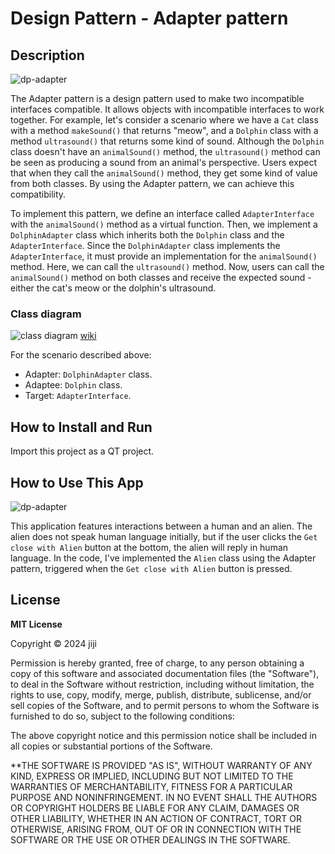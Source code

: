 # Design Pattern - Adapter pattern

## Description

![dp-adapter](https://github.com/jiji-thecat/dp-adapter/assets/104809324/2f8e0b62-2de9-4ea2-a5a7-43ed2c4eb375)

The Adapter pattern is a design pattern used to make two incompatible interfaces compatible. It allows objects with incompatible interfaces to work together. For example, let's consider a scenario where we have a `Cat` class with a method `makeSound()` that returns "meow", and a `Dolphin` class with a method `ultrasound()` that returns some kind of sound. Although the `Dolphin` class doesn't have an `animalSound()` method, the `ultrasound()` method can be seen as producing a sound from an animal's perspective. Users expect that when they call the `animalSound()` method, they get some kind of value from both classes. By using the Adapter pattern, we can achieve this compatibility.

To implement this pattern, we define an interface called `AdapterInterface` with the `animalSound()` method as a virtual function. Then, we implement a `DolphinAdapter` class which inherits both the `Dolphin` class and the `AdapterInterface`. Since the `DolphinAdapter` class implements the `AdapterInterface`, it must provide an implementation for the `animalSound()` method. Here, we can call the `ultrasound()` method. Now, users can call the `animalSound()` method on both classes and receive the expected sound - either the cat's meow or the dolphin's ultrasound.

### Class diagram

![class diagram](https://github.com/jiji-thecat/dp-adapter/assets/104809324/dc985fef-ec13-4690-abdc-3c3131703d86)
[wiki](https://ja.wikipedia.org/wiki/Adapter_%E3%83%91%E3%82%BF%E3%83%BC%E3%83%B3)

For the scenario described above:

- Adapter: `DolphinAdapter` class.
- Adaptee: `Dolphin` class.
- Target: `AdapterInterface`.

## How to Install and Run

Import this project as a QT project.

## How to Use This App

![dp-adapter](https://github.com/jiji-thecat/dp-adapter/assets/104809324/2f8e0b62-2de9-4ea2-a5a7-43ed2c4eb375)

This application features interactions between a human and an alien. The alien does not speak human language initially, but if the user clicks the `Get close with Alien` button at the bottom, the alien will reply in human language. In the code, I've implemented the `Alien` class using the Adapter pattern, triggered when the `Get close with Alien` button is pressed.

## License

**MIT License**

Copyright © 2024 jiji

Permission is hereby granted, free of charge, to any person obtaining a copy of this software and associated documentation files (the "Software"), to deal in the Software without restriction, including without limitation, the rights to use, copy, modify, merge, publish, distribute, sublicense, and/or sell copies of the Software, and to permit persons to whom the Software is furnished to do so, subject to the following conditions:

The above copyright notice and this permission notice shall be included in all copies or substantial portions of the Software.

\*\*THE SOFTWARE IS PROVIDED "AS IS", WITHOUT WARRANTY OF ANY KIND, EXPRESS OR IMPLIED, INCLUDING BUT NOT LIMITED TO THE WARRANTIES OF MERCHANTABILITY, FITNESS FOR A PARTICULAR PURPOSE AND NONINFRINGEMENT. IN NO EVENT SHALL THE AUTHORS OR COPYRIGHT HOLDERS BE LIABLE FOR ANY CLAIM, DAMAGES OR OTHER LIABILITY, WHETHER IN AN ACTION OF CONTRACT, TORT OR OTHERWISE, ARISING FROM, OUT OF OR IN CONNECTION WITH THE SOFTWARE OR THE USE OR OTHER DEALINGS IN THE SOFTWARE.
